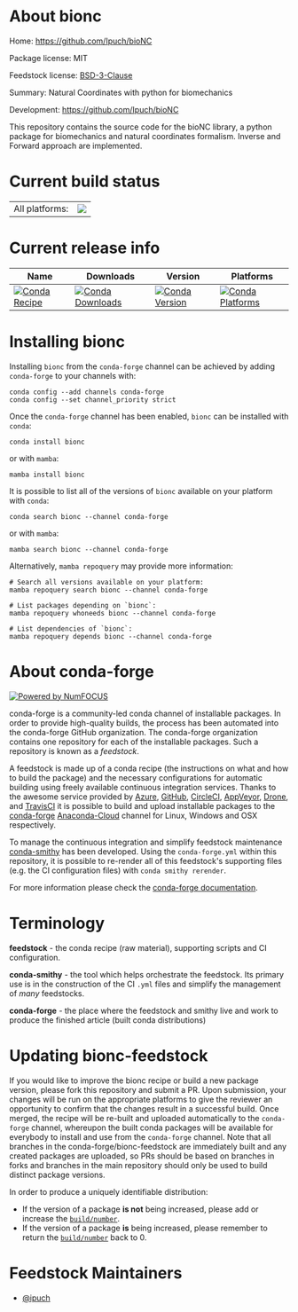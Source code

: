 About bionc
===========

Home: https://github.com/Ipuch/bioNC

Package license: MIT

Feedstock license: [BSD-3-Clause](https://github.com/conda-forge/bionc-feedstock/blob/main/LICENSE.txt)

Summary: Natural Coordinates with python for biomechanics

Development: https://github.com/Ipuch/bioNC

This repository contains the source code for the bioNC library, a python package for biomechanics and natural coordinates formalism. Inverse and Forward approach are implemented.


Current build status
====================


<table><tr><td>All platforms:</td>
    <td>
      <a href="https://dev.azure.com/conda-forge/feedstock-builds/_build/latest?definitionId=18228&branchName=main">
        <img src="https://dev.azure.com/conda-forge/feedstock-builds/_apis/build/status/bionc-feedstock?branchName=main">
      </a>
    </td>
  </tr>
</table>

Current release info
====================

| Name | Downloads | Version | Platforms |
| --- | --- | --- | --- |
| [![Conda Recipe](https://img.shields.io/badge/recipe-bionc-green.svg)](https://anaconda.org/conda-forge/bionc) | [![Conda Downloads](https://img.shields.io/conda/dn/conda-forge/bionc.svg)](https://anaconda.org/conda-forge/bionc) | [![Conda Version](https://img.shields.io/conda/vn/conda-forge/bionc.svg)](https://anaconda.org/conda-forge/bionc) | [![Conda Platforms](https://img.shields.io/conda/pn/conda-forge/bionc.svg)](https://anaconda.org/conda-forge/bionc) |

Installing bionc
================

Installing `bionc` from the `conda-forge` channel can be achieved by adding `conda-forge` to your channels with:

```
conda config --add channels conda-forge
conda config --set channel_priority strict
```

Once the `conda-forge` channel has been enabled, `bionc` can be installed with `conda`:

```
conda install bionc
```

or with `mamba`:

```
mamba install bionc
```

It is possible to list all of the versions of `bionc` available on your platform with `conda`:

```
conda search bionc --channel conda-forge
```

or with `mamba`:

```
mamba search bionc --channel conda-forge
```

Alternatively, `mamba repoquery` may provide more information:

```
# Search all versions available on your platform:
mamba repoquery search bionc --channel conda-forge

# List packages depending on `bionc`:
mamba repoquery whoneeds bionc --channel conda-forge

# List dependencies of `bionc`:
mamba repoquery depends bionc --channel conda-forge
```


About conda-forge
=================

[![Powered by
NumFOCUS](https://img.shields.io/badge/powered%20by-NumFOCUS-orange.svg?style=flat&colorA=E1523D&colorB=007D8A)](https://numfocus.org)

conda-forge is a community-led conda channel of installable packages.
In order to provide high-quality builds, the process has been automated into the
conda-forge GitHub organization. The conda-forge organization contains one repository
for each of the installable packages. Such a repository is known as a *feedstock*.

A feedstock is made up of a conda recipe (the instructions on what and how to build
the package) and the necessary configurations for automatic building using freely
available continuous integration services. Thanks to the awesome service provided by
[Azure](https://azure.microsoft.com/en-us/services/devops/), [GitHub](https://github.com/),
[CircleCI](https://circleci.com/), [AppVeyor](https://www.appveyor.com/),
[Drone](https://cloud.drone.io/welcome), and [TravisCI](https://travis-ci.com/)
it is possible to build and upload installable packages to the
[conda-forge](https://anaconda.org/conda-forge) [Anaconda-Cloud](https://anaconda.org/)
channel for Linux, Windows and OSX respectively.

To manage the continuous integration and simplify feedstock maintenance
[conda-smithy](https://github.com/conda-forge/conda-smithy) has been developed.
Using the ``conda-forge.yml`` within this repository, it is possible to re-render all of
this feedstock's supporting files (e.g. the CI configuration files) with ``conda smithy rerender``.

For more information please check the [conda-forge documentation](https://conda-forge.org/docs/).

Terminology
===========

**feedstock** - the conda recipe (raw material), supporting scripts and CI configuration.

**conda-smithy** - the tool which helps orchestrate the feedstock.
                   Its primary use is in the construction of the CI ``.yml`` files
                   and simplify the management of *many* feedstocks.

**conda-forge** - the place where the feedstock and smithy live and work to
                  produce the finished article (built conda distributions)


Updating bionc-feedstock
========================

If you would like to improve the bionc recipe or build a new
package version, please fork this repository and submit a PR. Upon submission,
your changes will be run on the appropriate platforms to give the reviewer an
opportunity to confirm that the changes result in a successful build. Once
merged, the recipe will be re-built and uploaded automatically to the
`conda-forge` channel, whereupon the built conda packages will be available for
everybody to install and use from the `conda-forge` channel.
Note that all branches in the conda-forge/bionc-feedstock are
immediately built and any created packages are uploaded, so PRs should be based
on branches in forks and branches in the main repository should only be used to
build distinct package versions.

In order to produce a uniquely identifiable distribution:
 * If the version of a package **is not** being increased, please add or increase
   the [``build/number``](https://docs.conda.io/projects/conda-build/en/latest/resources/define-metadata.html#build-number-and-string).
 * If the version of a package **is** being increased, please remember to return
   the [``build/number``](https://docs.conda.io/projects/conda-build/en/latest/resources/define-metadata.html#build-number-and-string)
   back to 0.

Feedstock Maintainers
=====================

* [@ipuch](https://github.com/ipuch/)

